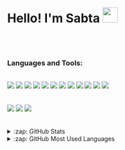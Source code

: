 <h1>Hello! I'm Sabta <img src="https://raw.githubusercontent.com/MartinHeinz/MartinHeinz/master/wave.gif" width="35px" height="35px"/></h1>
  <br />
  <br /> 
 <!-- <h6>Contact me, will be nice!</h6>
    <a href="https://www.linkedin.com/in/sabta-alencar/">
 <!--versao black <img align="left" alt="LinkedIn" width="22px" src="https://cdn.jsdelivr.net/npm/simple-icons@v3/icons/linkedin.svg" />         
     <img src="https://cdn.jsdelivr.net/gh/devicons/devicon/icons/linkedin/linkedin-original.svg" width="30px" alt="logo" />
</a>
  <br />
  <br />--> 
  <h3>Languages and Tools:</h3>
  <div align="left">
<br />
  <img src="https://img.shields.io/badge/JavaScript-560bad?style=for-the-badge&logo=javascript&logoColor=white" />
 <img src="https://img.shields.io/badge/Node%20js-560bad?style=for-the-badge&logo=nodedotjs&logoColor=white" /> 
  <img src="https://img.shields.io/badge/Express%20js-560bad?style=for-the-badge&logo=express&logoColor=white"/>
  <img src="https://img.shields.io/badge/MongoDB-560bad?style=for-the-badge&logo=mongodb&logoColor=white" />
  <img src="https://img.shields.io/badge/npm-560bad?style=for-the-badge&logo=npm&logoColor=white"/>
  <img src="https://img.shields.io/badge/React-560bad?style=for-the-badge&logo=react&logoColor=white" />
  <img src="https://img.shields.io/badge/GIT-560bad?style=for-the-badge&logo=git&logoColor=white" />
  <img src="https://img.shields.io/badge/VSCode-560bad?style=for-the-badge&logo=visual%20studio%20code&logoColor=white" />
  <img src="https://img.shields.io/badge/styled--components-560bad?style=for-the-badge&logo=styled-components&logoColor=white" />
  <img src="https://img.shields.io/badge/CSS3-560bad?style=for-the-badge&logo=css3&logoColor=white" />
  <img src="https://img.shields.io/badge/Figma-560bad?style=for-the-badge&logo=figma&logoColor=white" />
  <img src="https://img.shields.io/badge/Linux-560bad?style=for-the-badge&logo=linux&logoColor=white" />
<br />
  <br />
  <br />
   <img src="https://img.shields.io/badge/Trello-560bad?style=for-the-badge&logo=trello&logoColor=white" />
  <img src="https://img.shields.io/badge/Slack-560bad?style=for-the-badge&logo=slack&logoColor=white" />
  <img src="https://img.shields.io/badge/Discord-560bad?style=for-the-badge&logo=discord&logoColor=white" />
  <br />
  <br />
  <br />
<details>
  <summary>:zap: GitHub Stats</summary>
 <img align="left" alt="Sabta's GitHub Stats" src="https://github-readme-stats.vercel.app/api?username=sabtamendes&count_private=true&show_icons=true"/>
    </details>
    <details>
  <summary>:zap: GitHub Most Used Languages</summary>
 <img align="left" alt="Sabta's GitHub Top Languages" src ="https://github-readme-stats.vercel.app/api/top-langs/?username=sabtamendes&&langs_count=6" />
    </details>

